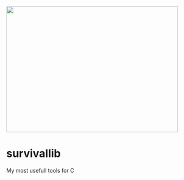 
<img src="https://banner2.cleanpng.com/20180209/jgw/kisspng-first-aid-kit-health-care-disease-hospital-creative-toilet-paper-band-aid-5a7e7275ebba36.4069764315182362779656.jpg" width="450" height="330" />


# survivallib
My most usefull tools for C
